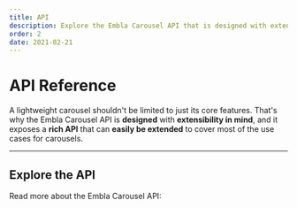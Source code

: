 ```yaml
---
title: API
description: Explore the Embla Carousel API that is designed with extensibility in mind.
order: 2
date: 2021-02-21
---
```


# API Reference

A lightweight carousel shouldn't be limited to just its core features. That's why the Embla Carousel API is **designed** with **extensibility in mind**, and it exposes a **rich API** that can **easily be extended** to cover most of the use cases for carousels.

---

## Explore the API

Read more about the Embla Carousel API:

<PageChildLinks />

